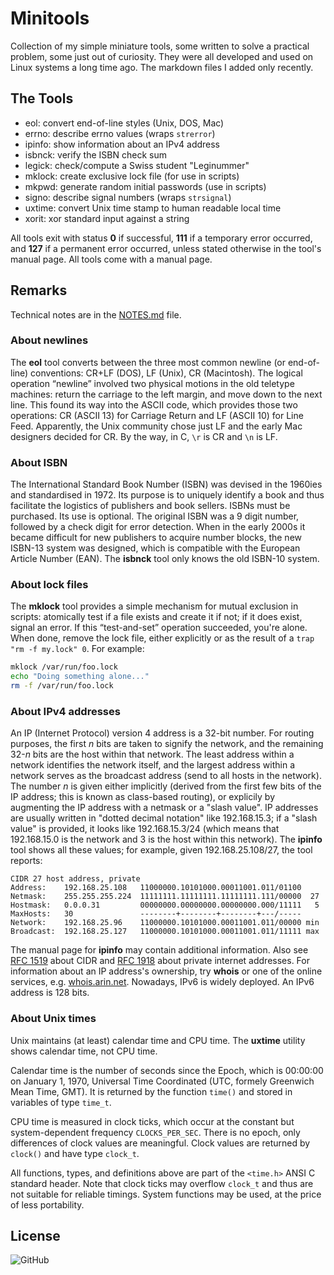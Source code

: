 
# Minitools

Collection of my simple miniature tools, some written
to solve a practical problem, some just out of curiosity.
They were all developed and used on Linux systems a long
time ago. The markdown files I added only recently.

## The Tools

- eol: convert end-of-line styles (Unix, DOS, Mac)
- errno: describe errno values (wraps `strerror`)
- ipinfo: show information about an IPv4 address
- isbnck: verify the ISBN check sum
- legick: check/compute a Swiss student "Leginummer"
- mklock: create exclusive lock file (for use in scripts)
- mkpwd: generate random initial passwords (use in scripts)
- signo: describe signal numbers (wraps `strsignal`)
- uxtime: convert Unix time stamp to human readable local time
- xorit: xor standard input against a string

All tools exit with status **0** if successful,
**111** if a temporary error occurred, and
**127** if a permanent error occurred, unless
stated otherwise in the tool's manual page.
All tools come with a manual page.

## Remarks

Technical notes are in the [NOTES.md](./NOTES.md) file.

### About newlines

The **eol** tool converts between the three most common newline
(or end-of-line) conventions: CR+LF (DOS), LF (Unix), CR (Macintosh).
The logical operation “newline” involved two physical motions
in the old teletype machines: return the carriage to the left
margin, and move down to the next line. This found its way into
the ASCII code, which provides those two operations: CR (ASCII 13)
for Carriage Return and LF (ASCII 10) for Line Feed. Apparently,
the Unix community chose just LF and the early Mac designers
decided for CR. By the way, in C, `\r` is CR and `\n` is LF.

### About ISBN

The International Standard Book Number (ISBN) was devised
in the 1960ies and standardised in 1972. Its purpose is to
uniquely identify a book and thus facilitate the logistics
of publishers and book sellers. ISBNs must be purchased.
Its use is optional. The original ISBN was a 9 digit number,
followed by a check digit for error detection. When in the
early 2000s it became difficult for new publishers to acquire
number blocks, the new ISBN-13 system was designed, which
is compatible with the European Article Number (EAN).
The **isbnck** tool only knows the old ISBN-10 system.

### About lock files

The **mklock** tool provides a simple mechanism for mutual
exclusion in scripts: atomically test if a file exists and
create it if not; if it does exist, signal an error. If this
“test-and-set” operation succeeded, you're alone. When done,
remove the lock file, either explicitly or as the result of
a `trap "rm -f my.lock" 0`. For example:

```sh
mklock /var/run/foo.lock
echo "Doing something alone..."
rm -f /var/run/foo.lock
```

### About IPv4 addresses

An IP (Internet Protocol) version 4 address is a 32-bit number.
For routing purposes, the first *n* bits are taken to signify
the network, and the remaining 32-*n* bits are the host within
that network. The least address within a network identifies
the network itself, and the largest address within a network
serves as the broadcast address (send to all hosts in the
network). The number *n* is given either implicitly (derived
from the first few bits of the IP address; this is known
as class-based routing), or explicily by augmenting the
IP address with a netmask or a "slash value". IP addresses
are usually written in "dotted decimal notation" like
192.168.15.3; if a "slash value" is provided, it looks
like 192.168.15.3/24 (which means that 192.168.15.0 is
the network and 3 is the host within this network).
The **ipinfo** tool shows all these values; for example,
given 192.168.25.108/27, the tool reports:

```text
CIDR 27 host address, private
Address:    192.168.25.108   11000000.10101000.00011001.011/01100
Netmask:    255.255.255.224  11111111.11111111.11111111.111/00000  27
Hostmask:   0.0.0.31         00000000.00000000.00000000.000/11111   5
MaxHosts:   30               --------+--------+--------+---/-----
Network:    192.168.25.96    11000000.10101000.00011001.011/00000 min
Broadcast:  192.168.25.127   11000000.10101000.00011001.011/11111 max
```

The manual page for **ipinfo** may contain additional information.
Also see [RFC 1519](https://www.ietf.org/rfc/rfc1519.txt) about CIDR
and [RFC 1918](https://www.ietf.org/rfc/rfc1918.txt) about private
internet addresses. For information about an IP address's ownership,
try **whois** or one of the online services, e.g.
[whois.arin.net](https://whois.arin.net/).
Nowadays, IPv6 is widely deployed. An IPv6 address is 128 bits.

### About Unix times

Unix maintains (at least) calendar time and CPU time.
The **uxtime** utility shows calendar time, not CPU time.

Calendar time is the number of seconds since the Epoch,
which is 00:00:00 on January 1, 1970, Universal Time
Coordinated (UTC, formely Greenwich Mean Time, GMT).
It is returned by the function `time()` and stored
in variables of type `time_t`.

CPU time is measured in clock ticks, which occur at the
constant but system-dependent frequency `CLOCKS_PER_SEC`.
There is no epoch, only differences of clock values
are meaningful. Clock values are returned by `clock()`
and have type `clock_t`.

All functions, types, and definitions above are part
of the `<time.h>` ANSI C standard header. Note that
clock ticks may overflow `clock_t` and thus are not
suitable for reliable timings. System functions may
be used, at the price of less portability.


## License

![GitHub](https://img.shields.io/github/license/ujr/simple)
